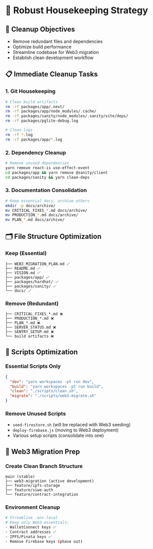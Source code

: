 # 🧹 Robust Housekeeping Strategy

## 🎯 Cleanup Objectives
- Remove redundant files and dependencies
- Optimize build performance
- Streamline codebase for Web3 migration
- Establish clean development workflow

## 📋 Immediate Cleanup Tasks

### 1. Git Housekeeping
```bash
# Clean build artifacts
rm -rf packages/app/.next/
rm -rf packages/app/node_modules/.cache/
rm -rf packages/sanity/node_modules/.sanity/vite/deps/
rm -rf packages/pglite-debug.log

# Clean logs
rm -rf *.log
rm -rf packages/app/*.log
```

### 2. Dependency Cleanup
```bash
# Remove unused dependencies
yarn remove react-is use-effect-event
cd packages/app && yarn remove @sanity/client
cd packages/sanity && yarn clean-deps
```

### 3. Documentation Consolidation
```bash
# Keep essential docs, archive others
mkdir -p docs/archive/
mv CRITICAL_FIXES_*.md docs/archive/
mv PRODUCTION_*.md docs/archive/
mv PLAN_*.md docs/archive/
```

## 🗂️ File Structure Optimization

### Keep (Essential)
```
├── WEB3_MIGRATION_PLAN.md ✅
├── README.md ✅
├── VISION.md ✅
├── packages/app/ ✅
├── packages/hardhat/ ✅
├── packages/sanity/ ✅
└── docs/ ✅
```

### Remove (Redundant)
```
├── CRITICAL_FIXES_*.md ❌
├── PRODUCTION_*.md ❌
├── PLAN_*.md ❌
├── SERVER_STATUS.md ❌
├── SENTRY_SETUP.md ❌
└── build artifacts ❌
```

## 🔧 Scripts Optimization

### Essential Scripts Only
```json
{
  "dev": "yarn workspaces -pt run dev",
  "build": "yarn workspaces -pt run build", 
  "clean": "./scripts/clean.sh",
  "migrate": "./scripts/web3-migrate.sh"
}
```

### Remove Unused Scripts
- `seed-firestore.sh` (will be replaced with Web3 seeding)
- `deploy-firebase.js` (moving to Web3 deployment)
- Various setup scripts (consolidate into one)

## 🎯 Web3 Migration Prep

### Create Clean Branch Structure
```
main (stable)
├── web3-migration (active development)
├── feature/ipfs-storage
├── feature/siwe-auth
└── feature/contract-integration
```

### Environment Cleanup
```bash
# Streamline .env.local
# Keep only Web3 essentials:
- WalletConnect keys ✅
- Contract addresses ✅  
- IPFS/Pinata keys ✅
- Remove Firebase keys (phase out)
```